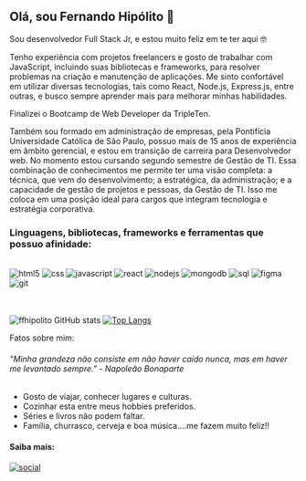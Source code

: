 ## Olá, sou Fernando Hipólito 👋 

Sou desenvolvedor Full Stack Jr, e estou muito feliz em te ter aqui 🤓


Tenho experiência com projetos freelancers e gosto de trabalhar com JavaScript, incluindo suas bibliotecas e frameworks, para resolver problemas na criação e manutenção de aplicações. Me sinto confortável em utilizar diversas tecnologias, tais como React, Node.js, Express.js, entre outras, e busco sempre aprender mais para melhorar minhas habilidades.


Finalizei o Bootcamp de Web Developer da TripleTen.


Também sou formado em administração de empresas, pela Pontifícia Universidade Católica de São Paulo, possuo mais de 15 anos de experiência em âmbito gerencial, e estou em transição de carreira para Desenvolvedor web. No momento estou cursando segundo semestre de Gestão de TI. Essa combinação de conhecimentos me permite ter uma visão completa: a técnica, que vem do desenvolvimento; a estratégica, da administração; e a capacidade de gestão de projetos e pessoas, da Gestão de TI. Isso me coloca em uma posição ideal para cargos que integram tecnologia e estratégia corporativa.


### Linguagens, bibliotecas, frameworks e ferramentas que possuo afinidade:

<div style="display: inline_block"><br/>
<img aling="center" alt="html5" src="https://img.shields.io/badge/HTML5-E34F26?style=for-the-badge&logo=html5&logoColor=white"/>
<img aling="center" alt="css" src="https://img.shields.io/badge/CSS-239120?&style=for-the-badge&logo=css3&logoColor=white"/>
<img aling="center" alt="javascript" src="https://img.shields.io/badge/JavaScript-323330?style=for-the-badge&logo=javascript&logoColor=F7DF1E"/>
<img aling="center" alt="react" src="https://img.shields.io/badge/React-20232A?style=for-the-badge&logo=react&logoColor=61DAFB"/>
<img aling="center" alt="nodejs" src="https://img.shields.io/badge/Node.js-43853D?style=for-the-badge&logo=node.js&logoColor=white"/>
<img aling="center" alt="mongodb" src="https://img.shields.io/badge/MongoDB-4EA94B?style=for-the-badge&logo=mongodb&logoColor=white"/>
<img aling="center" alt="sql" src="https://img.shields.io/badge/MySQL-00000F?style=for-the-badge&logo=mysql&logoColor=white"/>
<img aling="center" alt="figma" src="https://img.shields.io/badge/Figma-F24E1E?style=for-the-badge&logo=figma&logoColor=white"/>
<img aling="center" alt="git" src="https://img.shields.io/badge/GitLab-330F63?style=for-the-badge&logo=gitlab&logoColor=white"/> 
</div>

<br/>
<br/>

  
![ffhipolito GitHub stats](https://github-readme-stats.vercel.app/api?username=ffhipolito&show_icons=true&theme=radical) [![Top Langs](https://github-readme-stats.vercel.app/api/top-langs/?username=ffhipolito&show_icons=true&theme=radical)](https://github.com/ffhipolito/github-readme-stats)



Fatos sobre mim:
###### "Minha grandeza não consiste em não haver caído nunca, mas em haver me levantado sempre." - Napoleão Bonaparte
- Gosto de viajar, conhecer lugares e culturas.
- Cozinhar esta entre meus hobbies preferidos.
- Séries e livros não podem faltar.
- Família, churrasco, cerveja e boa música....me fazem muito feliz!!

#### Saiba mais: 
[![social](https://img.shields.io/badge/LinkedIn-0077B5?style=for-the-badge&logo=linkedin&logoColor=white)](https://www.linkedin.com/in/fernando-hip%C3%B3lito-b65742168/)
                                                                            
